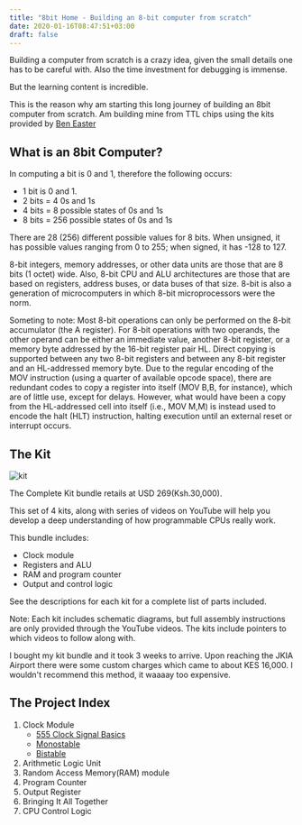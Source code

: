 ```yaml
---
title: "8bit Home - Building an 8-bit computer from scratch"
date: 2020-01-16T08:47:51+03:00
draft: false
---
```

Building a computer from scratch is a crazy idea, given the small details
one has to be careful with. Also the time investment for debugging is immense.

But the learning content is incredible.

This is the reason why am starting this long journey of building an 8bit computer
from scratch. Am building mine from TTL chips using the kits provided by
[Ben Easter](https://eater.net/8bit)

## What is an 8bit Computer?

In computing a bit is 0 and 1, therefore the following occurs:

* 1 bit is 0 and 1.
* 2 bits = 4 0s and 1s
* 4 bits = 8 possible states of 0s and 1s
* 8 bits = 256 possible states of 0s and 1s

There are 28 (256) different possible values for 8 bits. When unsigned, it has possible values ranging from 0 to 255; when signed, it has -128 to 127. 

8-bit integers, memory addresses, or other data units are those that are 8 bits (1 octet) wide. Also, 8-bit CPU and ALU architectures are those that are based on registers, address buses, or data buses of that size. 8-bit is also a generation of microcomputers in which 8-bit microprocessors were the norm.


Someting to note: Most 8-bit operations can only be performed on the 8-bit accumulator (the A register). For 8-bit operations with two operands, the other operand can be either an immediate value, another 8-bit register, or a memory byte addressed by the 16-bit register pair HL. Direct copying is supported between any two 8-bit registers and between any 8-bit register and an HL-addressed memory byte. Due to the regular encoding of the MOV instruction (using a quarter of available opcode space), there are redundant codes to copy a register into itself (MOV B,B, for instance), which are of little use, except for delays. However, what would have been a copy from the HL-addressed cell into itself (i.e., MOV M,M) is instead used to encode the halt (HLT) instruction, halting execution until an external reset or interrupt occurs. 

## The Kit

![kit](https://cdn.shopify.com/s/files/1/0089/0647/3536/products/computer-hero-42_550x825.png?v=1544158524)

The Complete Kit bundle retails at USD 269(Ksh.30,000).

This set of 4 kits, along with series of videos on YouTube will help you develop a deep understanding of how programmable CPUs really work.

This bundle includes:

* Clock module
* Registers and ALU
* RAM and program counter
* Output and control logic

See the descriptions for each kit for a complete list of parts included.

Note: Each kit includes schematic diagrams, but full assembly instructions are only provided through the YouTube videos. The kits include pointers to which videos to follow along with.

I bought my kit bundle and it took 3 weeks to arrive. Upon reaching the JKIA Airport there were some custom charges which came to about KES 16,000. I wouldn't recommend
this method, it waaaay too expensive. 

## The Project Index

 1. Clock Module
    * [555 Clock Signal Basics](https://wilfred.githuka.com/post/555/) 
    * [Monostable](https://wilfred.githuka.com/post/monostable/)
    * [Bistable](https://wilfred.githuka.com/post/bistable)
 2. Arithmetic Logic Unit
 3. Random Access Memory(RAM) module
 4. Program Counter
 5. Output Register
 6. Bringing It All Together
 7. CPU Control Logic
